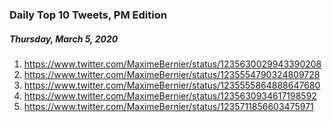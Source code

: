 ### Daily Top 10 Tweets, PM Edition
##### Thursday, March 5, 2020
 1) https://www.twitter.com/MaximeBernier/status/1235630029943390208
 2) https://www.twitter.com/MaximeBernier/status/1235554790324809728
 3) https://www.twitter.com/MaximeBernier/status/1235555864888647680
 4) https://www.twitter.com/MaximeBernier/status/1235630934617198592
 5) https://www.twitter.com/MaximeBernier/status/1235711856603475971
